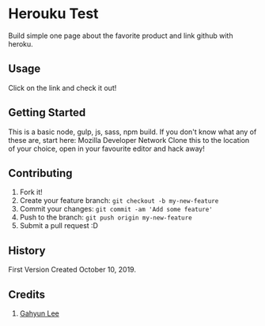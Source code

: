# Herouku Test 
Build simple one page about the favorite product and link github with heroku. 

## Usage

Click on the link and check it out!


## Getting Started
This is a basic node, gulp, js, sass, npm build. If you don't know what any of these are, start here: Mozilla Developer Network
Clone this to the location of your choice, open in your favourite editor and hack away!


## Contributing

1. Fork it!
2. Create your feature branch: `git checkout -b my-new-feature`
3. Commit your changes: `git commit -am 'Add some feature'`
4. Push to the branch: `git push origin my-new-feature`
5. Submit a pull request :D



## History

First Version Created October 10, 2019.

## Credits

1. [Gahyun Lee](g_lee89360@fanshaweonline.ca)




